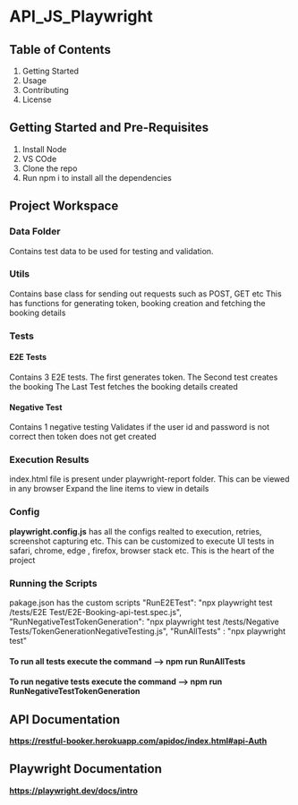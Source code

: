 # API_JS_Playwright

## Table of Contents
1. Getting Started
2. Usage
3. Contributing
4. License

## Getting Started and Pre-Requisites
1. Install Node
2. VS COde
3. Clone the repo
4. Run npm i to install all the dependencies

## Project Workspace
### Data Folder
Contains test data to be used for testing and validation.

### Utils
Contains base class for sending out requests such as POST, GET etc
This has functions for generating token, booking creation and fetching the booking details

### Tests
#### E2E Tests
Contains 3 E2E tests. 
The first generates token.
The Second test creates the booking
The Last Test fetches the booking details created

#### Negative Test
Contains 1 negative testing
Validates if the user id and password is not correct then token does not get created

### Execution Results
index.html file is present under playwright-report folder. This can be viewed in any browser
Expand the line items to view in details

### Config
**playwright.config.js** has all the configs realted to execution, retries, screenshot capturing etc.
This can be customized to execute UI tests in safari, chrome, edge , firefox, browser stack etc.
This is the heart of the project

### Running the Scripts
pakage.json has the custom scripts
"RunE2ETest": "npx playwright test /tests/E2E Test/E2E-Booking-api-test.spec.js",
"RunNegativeTestTokenGeneration": "npx playwright test /tests/Negative Tests/TokenGenerationNegativeTesting.js",
"RunAllTests" : "npx playwright test"

#### To run all tests execute the command --> npm run RunAllTests
#### To run negative tests execute the command --> npm run RunNegativeTestTokenGeneration

## API Documentation 
**https://restful-booker.herokuapp.com/apidoc/index.html#api-Auth**

## Playwright Documentation
**https://playwright.dev/docs/intro**








